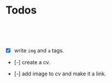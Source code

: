 # Todos

<br>
<br>
<br>

- [x] write `img` and `a` tags.

- [-] create a cv.

- [-] add image to cv and make it a link.
